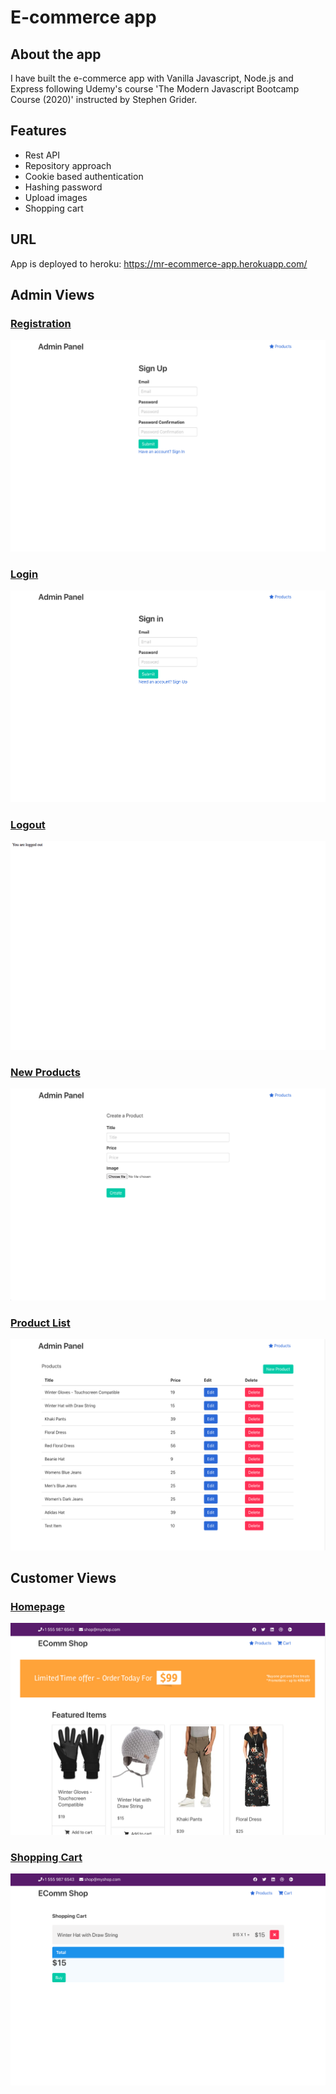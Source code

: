 # E-commerce app

## About the app

I have built the e-commerce app with Vanilla Javascript, Node.js and Express following Udemy's course 'The Modern Javascript Bootcamp Course (2020)' instructed by Stephen Grider.

## Features

- Rest API
- Repository approach
- Cookie based authentication
- Hashing password
- Upload images
- Shopping cart

## URL

App is deployed to heroku: https://mr-ecommerce-app.herokuapp.com/

## Admin Views

### <ins>Registration</ins>

![registration](./public/signup.png?raw=true)

### <ins>Login</ins>

![login](./public/signin.png?raw=true)

### <ins>Logout</ins>

![logout](./public/signout.png?raw=true)

### <ins>New Products</ins>

![newproduct](./public/admin_newproduct.png?raw=true)

### <ins>Product List</ins>

![productlist](./public/admin_productlist.png?raw=true)

## Customer Views

### <ins>Homepage</ins>

![homepage](./public/homepage.png?raw=true)

### <ins>Shopping Cart</ins>

![shoppingcart](./public/shoppingcart.png?raw=true)
